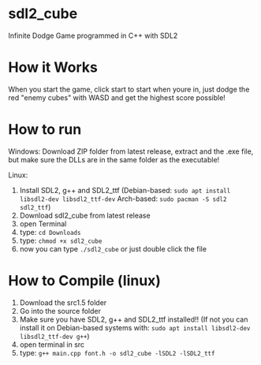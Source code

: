 # sdl2_cube
Infinite Dodge Game programmed in C++ with SDL2

# How it Works
When you start the game, click start to start when youre in, just dodge the red "enemy cubes" with WASD and get the highest score possible!

# How to run
Windows:
Download ZIP folder from latest release, extract and the .exe file, but make sure the DLLs are in the same folder as the executable!

Linux:
1. Install SDL2, g++ and SDL2_ttf (Debian-based: `sudo apt install libsdl2-dev libsdl2_ttf-dev` Arch-based: `sudo pacman -S sdl2 sdl2_ttf`)
2. Download sdl2_cube from latest release
3. open Terminal
4. type: `cd Downloads`
5. type: `chmod +x sdl2_cube`
6. now you can type `./sdl2_cube` or just double click the file

# How to Compile (linux)
1. Download the src1.5 folder
2. Go into the source folder
3. Make sure you have SDL2, g++ and SDL2_ttf installed!! (If not you can install it on Debian-based systems with: `sudo apt install libsdl2-dev libsdl2_ttf-dev g++`)
4. open terminal in src
5. type: `g++ main.cpp font.h -o sdl2_cube -lSDL2 -lSDL2_ttf`

